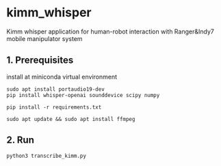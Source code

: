 # kimm_whisper

Kimm whisper application for human-robot interaction with Ranger&Indy7 mobile manipulator system

## 1. Prerequisites
install at miniconda virtual environment

```
sudo apt install portaudio19-dev
pip install whisper-openai sounddevice scipy numpy

```

```
pip install -r requirements.txt
```

```
sudo apt update && sudo apt install ffmpeg
```

## 2. Run
```
python3 transcribe_kimm.py
```
